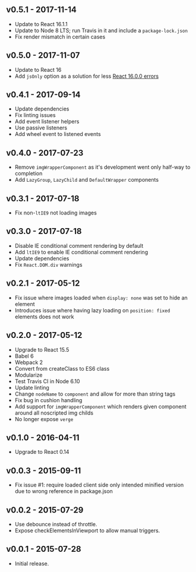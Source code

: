 ## v0.5.1 - 2017-11-14
- Update to React 16.1.1
- Update to Node 8 LTS; run Travis in it and include a `package-lock.json`
- Fix render mismatch in certain cases


## v0.5.0 - 2017-11-07
- Update to React 16
- Add `jsOnly` option as a solution for less [React 16.0.0 errors](https://github.com/facebook/react/issues/10993)


## v0.4.1 - 2017-09-14
- Update dependencies
- Fix linting issues
- Add event listener helpers
- Use passive listeners
- Add wheel event to listened events


## v0.4.0 - 2017-07-23
- Remove `imgWrapperComponent` as it's development went only half-way to completion
- Add `LazyGroup`, `LazyChild` and `DefaultWrapper` components


## v0.3.1 - 2017-07-18

- Fix non-`ltIE9` not loading images


## v0.3.0 - 2017-07-18

- Disable IE conditional comment rendering by default
- Add `ltIE9` to enable IE conditional comment rendering
- Update dependencies
- Fix `React.DOM.div` warnings


## v0.2.1 - 2017-05-12

- Fix issue where images loaded when `display: none` was set to hide an element
- Introduces issue where having lazy loading on `position: fixed` elements does not work


## v0.2.0 - 2017-05-12

- Upgrade to React 15.5
- Babel 6
- Webpack 2
- Convert from createClass to ES6 class
- Modularize
- Test Travis CI in Node 6.10
- Update linting
- Change `nodeName` to `component` and allow for more than string tags
- Fix bug in cushion handling
- Add support for `imgWrapperComponent` which renders given component around all noscripted img childs
- No longer expose `verge`


## v0.1.0 - 2016-04-11

- Upgrade to React 0.14


## v0.0.3 - 2015-09-11

- Fix issue #1: require loaded client side only intended minified version due to wrong reference in package.json


## v0.0.2 - 2015-07-29

- Use debounce instead of throttle.
- Expose checkElementsInViewport to allow manual triggers.


## v0.0.1 - 2015-07-28

- Initial release.
